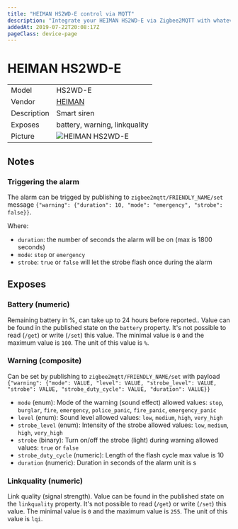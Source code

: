 ```yaml
---
title: "HEIMAN HS2WD-E control via MQTT"
description: "Integrate your HEIMAN HS2WD-E via Zigbee2MQTT with whatever smart home infrastructure you are using without the vendor's bridge or gateway."
addedAt: 2019-07-22T20:08:17Z
pageClass: device-page
---
```


<!-- !!!! -->
<!-- ATTENTION: This file is auto-generated through docgen! -->
<!-- You can only edit the "Notes"-Section between the two comment lines "Notes BEGIN" and "Notes END". -->
<!-- Do not use h1 or h2 heading within "## Notes"-Section. -->
<!-- !!!! -->

# HEIMAN HS2WD-E

|     |     |
|-----|-----|
| Model | HS2WD-E  |
| Vendor  | [HEIMAN](/supported-devices/#v=HEIMAN)  |
| Description | Smart siren |
| Exposes | battery, warning, linkquality |
| Picture | ![HEIMAN HS2WD-E](https://www.zigbee2mqtt.io/images/devices/HS2WD-E.jpg) |


<!-- Notes BEGIN: You can edit here. Add "## Notes" headline if not already present. -->
## Notes


### Triggering the alarm
The alarm can be trigged by publishing to `zigbee2mqtt/FRIENDLY_NAME/set` message
`{"warning": {"duration": 10, "mode": "emergency", "strobe": false}}`.

Where:
- `duration`: the number of seconds the alarm will be on (max is 1800 seconds)
- `mode`: `stop` or `emergency`
- `strobe`: `true` or `false` will let the strobe flash once during the alarm
<!-- Notes END: Do not edit below this line -->



## Exposes

### Battery (numeric)
Remaining battery in %, can take up to 24 hours before reported..
Value can be found in the published state on the `battery` property.
It's not possible to read (`/get`) or write (`/set`) this value.
The minimal value is `0` and the maximum value is `100`.
The unit of this value is `%`.

### Warning (composite)
Can be set by publishing to `zigbee2mqtt/FRIENDLY_NAME/set` with payload `{"warning": {"mode": VALUE, "level": VALUE, "strobe_level": VALUE, "strobe": VALUE, "strobe_duty_cycle": VALUE, "duration": VALUE}}`
- `mode` (enum): Mode of the warning (sound effect) allowed values: `stop`, `burglar`, `fire`, `emergency`, `police_panic`, `fire_panic`, `emergency_panic`
- `level` (enum): Sound level allowed values: `low`, `medium`, `high`, `very_high`
- `strobe_level` (enum): Intensity of the strobe allowed values: `low`, `medium`, `high`, `very_high`
- `strobe` (binary): Turn on/off the strobe (light) during warning allowed values: `true` or `false`
- `strobe_duty_cycle` (numeric): Length of the flash cycle max value is 10
- `duration` (numeric): Duration in seconds of the alarm unit is s

### Linkquality (numeric)
Link quality (signal strength).
Value can be found in the published state on the `linkquality` property.
It's not possible to read (`/get`) or write (`/set`) this value.
The minimal value is `0` and the maximum value is `255`.
The unit of this value is `lqi`.

